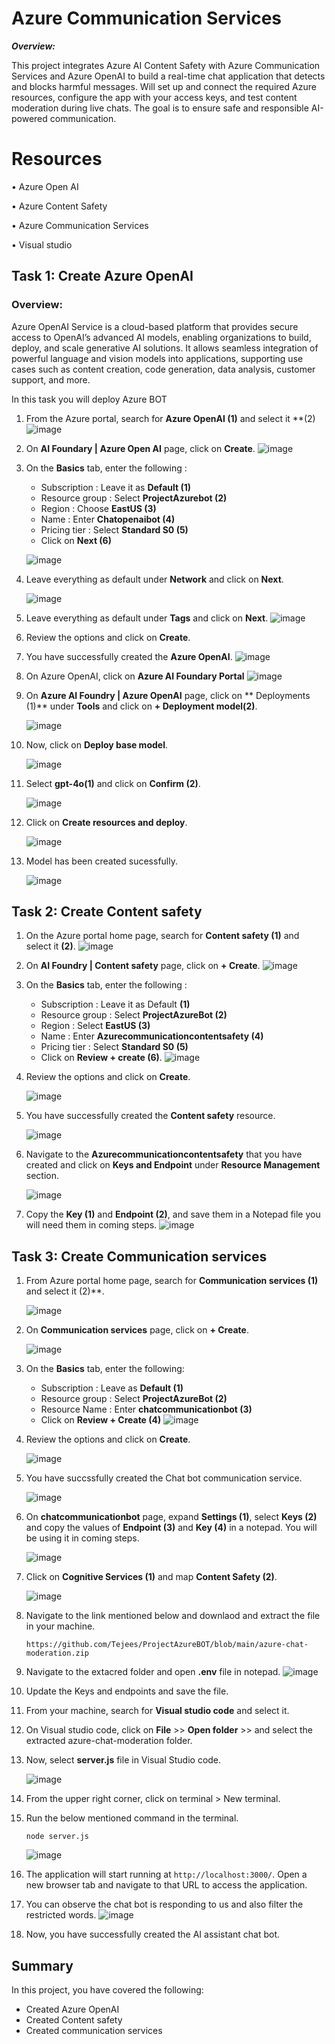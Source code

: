 # Azure Communication Services

***Overview:***

This project integrates Azure AI Content Safety with Azure Communication Services and Azure OpenAI to build a real-time chat application that detects and blocks harmful messages. Will set up and connect the required Azure resources, configure the app with your access keys, and test content moderation during live chats. The goal is to ensure safe and responsible AI-powered communication.

# Resources

•	Azure Open AI

•	Azure Content Safety

•	Azure Communication Services

•	Visual studio


## Task 1: Create Azure OpenAI

### Overview:

Azure OpenAI Service is a cloud-based platform that provides secure access to OpenAI’s advanced AI models, enabling organizations to build, deploy, and scale generative AI solutions. It allows seamless integration of powerful language and vision models into applications, supporting use cases such as content creation, code generation, data analysis, customer support, and more.

In this task you will deploy Azure BOT

1.	From the Azure portal, search for **Azure OpenAI (1)** and select it **(2)
   ![image](https://github.com/user-attachments/assets/0f94a2ea-fced-473c-ae62-ad2eab6a1820)


2. On **AI Foundary | Azure Open AI** page, click on **Create**.
   ![image](https://github.com/user-attachments/assets/d0c280ca-7d27-4337-954f-02f8f60c220c)


4. On the **Basics** tab, enter the following :
   - Subscription : Leave it as **Default (1)**
   - Resource group : Select **ProjectAzurebot (2)**
   - Region : Choose **EastUS (3)**
   - Name : Enter **Chatopenaibot (4)**
   - Pricing tier : Select **Standard S0 (5)**
   - Click on **Next (6)**
   
   ![image](https://github.com/user-attachments/assets/0b96e504-47f6-4a78-bddc-2bf3cb36a8ea)

5. Leave everything as default under **Network** and click on **Next**.

   ![image](https://github.com/user-attachments/assets/3fc98831-3bc6-4842-94be-737518d24a4a)
6. Leave everything as default under **Tags** and click on **Next**.
   ![image](https://github.com/user-attachments/assets/d65dcfb9-5e3a-4afb-b4ac-c4596ffcac06)
7. Review the options and click on **Create**.

8. You have successfully created the **Azure OpenAI**.
   ![image](https://github.com/user-attachments/assets/c15ac5de-be84-4e2c-a963-ab62f605ef39)

9. On Azure OpenAI, click on **Azure AI Foundary Portal**
    ![image](https://github.com/user-attachments/assets/938efbef-49c8-4022-84e3-99eb0985ee10)

10. On **Azure AI Foundry | Azure OpenAI** page, click on ** Deployments (1)** under **Tools** and click on **+ Deployment model(2)**.
    
    ![image](https://github.com/user-attachments/assets/365e36a6-813d-4de7-a03e-3b0db721e006)

12. Now, click on **Deploy base model**.
    
    ![image](https://github.com/user-attachments/assets/54be1fdc-e9d2-4f63-a4da-9a26eea5d150)

14. Select **gpt-4o(1)** and click on **Confirm (2)**.
    
    ![image](https://github.com/user-attachments/assets/685920ac-c600-43e6-9931-fdef6bdc8aa7)

16. Click on **Create resources and deploy**.
    
    ![image](https://github.com/user-attachments/assets/fbe39890-5b24-4aa3-96eb-6e0adc902a6d)
    
18. Model has been created sucessfully.
    
    ![image](https://github.com/user-attachments/assets/9d060884-149b-44fe-a21f-00090210f1fa)


## Task 2: Create Content safety

1. On the Azure portal home page, search for **Content safety (1)** and select it **(2)**.
   ![image](https://github.com/user-attachments/assets/2a7b5a2a-4bab-4baa-bfac-3bba03a06ed6)

2. On **AI Foundry | Content safety** page, click on **+ Create**.
   ![image](https://github.com/user-attachments/assets/d615b51c-2f77-49cf-85ec-3b31c7fdbe40)

3. On the **Basics** tab, enter the following :
    - Subscription : Leave it as Default **(1)**
    - Resource group : Select **ProjectAzureBot (2)**
    - Region : Select **EastUS (3)**
    - Name : Enter **Azurecommunicationcontentsafety (4)**
    - Pricing tier : Select **Standard S0 (5)**
    - Click on **Review + create (6)**.
   ![image](https://github.com/user-attachments/assets/5ffc599e-f688-4936-b74f-380af8d642be)
 
4. Review the options and click on **Create**.
   
   ![image](https://github.com/user-attachments/assets/e995b707-3f6d-4c95-a821-81b1e4be1fba)

6. You have successfully created the **Content safety** resource.
   
   ![image](https://github.com/user-attachments/assets/f9b4ebd9-2c75-44ab-939b-4c45d96071db)

8. Navigate to the **Azurecommunicationcontentsafety** that you have created and click on **Keys and Endpoint** under **Resource Management** section.

   ![image](https://github.com/user-attachments/assets/089b596b-2df6-434e-981d-e6d7becceb19)

9. Copy the **Key (1)** and **Endpoint (2)**, and save them in a Notepad file you will need them in coming steps.
    ![image](https://github.com/user-attachments/assets/0f63a5fd-b226-4ee8-8805-3f0b8c2acf9c)


## Task 3: Create Communication services

1. From Azure portal home page, search for **Communication services (1)** and select it (2)**.
   
   ![image](https://github.com/user-attachments/assets/88827c7b-84ab-407b-a07f-d7573e1b8514)

2. On **Communication services** page, click on **+ Create**.

   ![image](https://github.com/user-attachments/assets/a653556c-c37f-45ed-ad70-9daf61c518fc)

3. On the **Basics** tab, enter the following:

   - Subscription : Leave as **Default (1)**
   - Resource group : Select **ProjectAzureBot (2)**
   - Resource Name : Enter **chatcommunicationbot (3)**
   - Click on **Review + Create (4)**
   ![image](https://github.com/user-attachments/assets/9dbf6977-d75c-4969-ad66-dafdc0684e46)

4. Review the options and click on **Create**.
   
   ![image](https://github.com/user-attachments/assets/70ba7c84-132b-47a9-a966-c6e71980bd2e)

6. You have succssfully created the Chat bot communication service.
   
   ![image](https://github.com/user-attachments/assets/d6b64594-d21d-48a0-ad97-3c60399bd980)

7. On **chatcommunicationbot** page, expand **Settings (1)**, select **Keys (2)** and copy the values of **Endpoint (3)** and **Key (4)** in a notepad. You will be using it in coming steps.

   ![image](https://github.com/user-attachments/assets/1512ceed-6499-48f5-9d2f-1b0dfd75c657)

8. Click on **Cognitive Services (1)** and  map **Content Safety (2)**.
   
   ![image](https://github.com/user-attachments/assets/39cce156-ebfc-441b-84f5-5c16816d3bb6)

9. Navigate to the link mentioned below and downlaod and extract the file in your machine.

    ```
    https://github.com/Tejees/ProjectAzureBOT/blob/main/azure-chat-moderation.zip
    ```
10. Navigate to the extacred folder and open **.env** file in notepad.
    ![image](https://github.com/user-attachments/assets/f163e5d2-d1b5-48e4-b9b7-154ee04da0ae)

11. Update the Keys and endpoints and save the file.
    
10. From your machine, search for **Visual studio code** and select it.

11. On Visual studio code, click on **File** >> **Open folder** >> and select the extracted azure-chat-moderation folder.

12. Now, select **server.js** file in Visual Studio code.

    ![image](https://github.com/user-attachments/assets/e4fd330d-4bf0-4bbc-aed7-5728b0a54ad1)

13. From the upper right corner, click on terminal > New terminal.
14. Run the below mentioned command in the terminal.

    ```
    node server.js
    ```
    ![image](https://github.com/user-attachments/assets/d6222f7e-bca0-4915-a1db-3abcde13983b)

15. The application will start running at `http://localhost:3000/`. Open a new browser tab and navigate to that URL to access the application.

16. You can observe the chat bot is responding to us and also filter the restricted words.
    ![image](https://github.com/user-attachments/assets/18cf3e5c-7d74-4a10-b36d-19c42e28ec76)

17. Now, you have successfully created the AI assistant chat bot.


## Summary

In this project, you have covered the following:

- Created Azure OpenAI
- Created Content safety
- Created communication services
  

